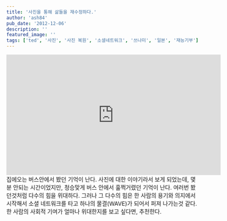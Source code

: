 ```yaml
---
title: '사진을 통해 삶들을 재수정하다.'
author: 'ash84'
pub_date: '2012-12-06'
description: ''
featured_image: ''
tags: ['ted', '사진', '사진 복원', '소셜네트워크', '쓰나미', '일본', '재능기부']
---
```



<center>  
<iframe allowfullscreen="" frameborder="0" height="315" mozallowfullscreen="" scrolling="no" src="http://embed.ted.com/talks/lang/ko/becci_manson_re_touching_lives_through_photos.html" webkitallowfullscreen="" width="560"></iframe>  
</center><div></div><span style="font-size: 11pt;">집에오는 버스안에서 봤던 기억이 난다. 사진에 대한 이야기라서 보게 되었는데, 몇분 안되는 시간이었지만, 청승맞게 버스 안에서 훌쩍거렸던  
 기억이 난다. 여러번 봤던것처럼 다수의 힘을 위대하다. 그러나 그 다수의 힘은 한 사람의 용기와 의지에서 시작해서 소셜 네트워크를 타고  
 하나의 물결(WAVE)가 되어서 퍼져 나가는것 같다. 한 사람의 사회적 기여가 얼마나 위대한지를 보고 싶다면, 추천한다. </span>



